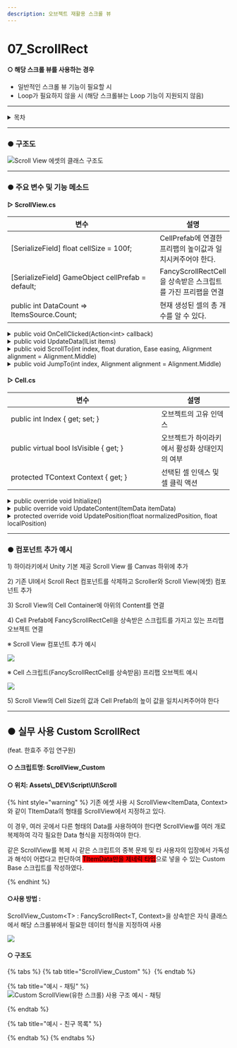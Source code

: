 ```yaml
---
description: 오브젝트 재활용 스크롤 뷰
---
```


# 07\_ScrollRect

#### ○ 해당 스크롤 뷰를 사용하는 경우

* 일반적인  스크롤 뷰 기능이 필요할 시
* Loop가 필요하지 않을 시 (해당  스크롤뷰는 Loop 기능이 지원되지 않음)

***

<details>

<summary>목차</summary>

[#undefined-1](07\_scrollrect.md#undefined-1 "mention")

[#undefined-2](07\_scrollrect.md#undefined-2 "mention")

[#undefined-3](07\_scrollrect.md#undefined-3 "mention")

[#custom-scrollrect](07\_scrollrect.md#custom-scrollrect "mention")

</details>

***

### ● 구조도

<img src="../../../../.gitbook/assets/file.excalidraw.svg" alt="Scroll View 에셋의 클래스 구조도" class="gitbook-drawing">

***

### ● 주요 변수 및 기능 메소드

#### ▷ ScrollView.cs

<table><thead><tr><th width="418.3333333333333">변수</th><th>설명</th></tr></thead><tbody><tr><td>[SerializeField] float cellSize = 100f;</td><td>CellPrefab에 연결한 프리팹의 높이값과 일치시켜주어야 한다.</td></tr><tr><td>[SerializeField] GameObject cellPrefab = default;</td><td>FancyScrollRectCell을 상속받은 스크립트를 가진 프리팹을 연결</td></tr><tr><td>public int DataCount => ItemsSource.Count;</td><td>현재 생성된  셀의 총 개수를 알 수 있다.</td></tr></tbody></table>

<details>

<summary>public void OnCellClicked(Action&#x3C;int> callback)</summary>

```csharp
// 셀 선택 시 액션 호출
scrollview.OnCellClicked((int) => { /*선택된 셀의 인덱스가 넘어온다*/ });
```

</details>

<details>

<summary>public void UpdateData(IList items)</summary>

```csharp
// 아이템(셀)을 스크롤뷰에 생성
// 기존 아이템 전부 삭제 후 새로 받은 아이템으로 다시 생성

List<ItemData> datas = new List<ItemData>();
datas.add(new ItemData()); // 아이템 전체 데이터를 리스트로 만든다

scrollview.UpdateData(datas);
```

</details>

<details>

<summary>public void ScrollTo(int index, float duration, Ease easing, Alignment alignment = Alignment.Middle)</summary>

```csharp
// 지정한 인덱스의 셀까지 스크롤링
// (지정한 인덱스, 걸리는 시간, 이동 방식, 기준 피벗)

scrollView.ScrollTo(1, 0.3f, Ease.InOutQuint, Alignment.Lower);
```

</details>

<details>

<summary>public void JumpTo(int index, Alignment alignment = Alignment.Middle)</summary>

```csharp
 // 지정한 인덱스의 셀까지 바로 스크롤
 // (지정한 인덱스, 기준 피벗)
 
 scrollView.JumpTo(10, Alignment.Lower);
```

</details>

#### ▷ Cell.cs

<table><thead><tr><th width="325">변수</th><th>설명</th></tr></thead><tbody><tr><td>public int Index { get; set; }</td><td>오브젝트의 고유 인덱스</td></tr><tr><td>public virtual bool IsVisible { get; }</td><td>오브젝트가 하이라키에서 활성화 상태인지의 여부</td></tr><tr><td>protected TContext Context { get; }</td><td>선택된 셀 인덱스 및 셀 클릭 액션</td></tr></tbody></table>

<details>

<summary>public override void Initialize()</summary>

```csharp
// Awake의 역할
// 버튼이 있을 시 AddListener 등록
public override void Initialize()
{
    button.onClick.AddListener(() => Context.OnCellClicked?.Invoke(Index));
}
```

</details>

<details>

<summary>public override void UpdateContent(ItemData itemData)</summary>

<pre class="language-csharp"><code class="lang-csharp">// 생성 및 하이라키에서 활성화 됐을 시 해당 메소드 호출
// 호출 될 때마다 데이터가 들어온다
// 데이터를 받아와 처리하는 코드를 작성

public override void UpdateContent(ItemData itemData)
{
<strong>    message.text = itemData.Message;
</strong>
    var selected = Context.SelectedIndex == Index;
    image.color = selected 
        ? new Color32(0, 255, 255, 100)
        : new Color32(255, 255, 255, 77);
}
</code></pre>

</details>

<details>

<summary>protected override void UpdatePosition(float normalizedPosition, float localPosition)</summary>

```csharp
// Some code
```

</details>

***

### ● 컴포넌트 추가 예시

1\) 하이라키에서 Unity 기본 제공 Scroll View 를 Canvas 하위에 추가

2\) 기존 UI에서 Scroll Rect 컴포넌트를 삭제하고 Scroller와 Scroll View(에셋) 컴포넌트 추가

3\) Scroll View의 Cell Container에 아위의 Content를 연결

4\) Cell Prefab에 FancyScrollRectCell을 상속받은 스크립트를 가지고 있는 프리팹 오브젝트 연결

※ Scroll View 컴포넌트 추가 예시

![](<../../../../.gitbook/assets/image (3) (1).png>)

※ Cell 스크립트(FancyScrollRectCell를 상속받음) 프리팹 오브젝트 예시

![](<../../../../.gitbook/assets/image (6) (1).png>)

5\) Scroll View의 Cell Size의 값과 Cell Prefab의 높이 값을 일치시켜주어야 한다

***

## ● 실무 사용  Custom ScrollRect

(feat. 한효주 주임 연구원)

#### ○ 스크립트명: ScrollView\_Custom

#### ○ 위치: Assets\\\_DEV\Script\UI\Scroll

{% hint style="warning" %}
&#x20;   기존 에셋 사용 시 ScrollView\<ItemData, Context>와 같이 TItemData의 형태를 ScrollView에서 지정하고 있다.&#x20;

&#x20;   이 경우, 여러 곳에서 다른 형태의 Data를 사용하여야 한다면 ScrollView를 여러 개로 복제하여 각각 필요한 Data 형식을 지정하여야 한다.

&#x20;   같은 ScrollView를 복제 시 같은 스크립트의 중복 문제 및 타 사용자의 입장에서 가독성과 해석이 어렵다고 판단하여 <mark style="background-color:red;">TItemData만을 제네릭 타입</mark>으로 넣을 수 있는 Custom Base 스크립트를 작성하였다.


{% endhint %}



#### ○사용 방법 : &#x20;

&#x20;    ScrollView\_Custom\<T> :  FancyScrollRect\<T, Context>을 상속받은 자식 클래스에서 해당 스크롤뷰에서 필요한 데이터 형식을 지정하여 사용

![](<../../../../.gitbook/assets/image (8) (2).png>)



#### ○ 구조도

{% tabs %}
{% tab title="ScrollView_Custom" %}
<img src="../../../../.gitbook/assets/file.excalidraw (7).svg" alt="" class="gitbook-drawing">
{% endtab %}

{% tab title="예시 - 채팅" %}
<img src="../../../../.gitbook/assets/file.excalidraw (1) (1).svg" alt="Custom ScrollView(유한 스크롤) 사용 구조 예시 - 채팅" class="gitbook-drawing">


{% endtab %}

{% tab title="예시 - 친구 목록" %}

{% endtab %}
{% endtabs %}

